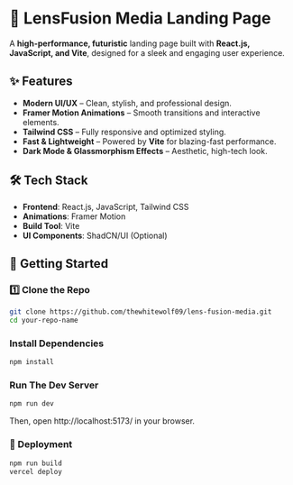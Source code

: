 # 🚀 LensFusion Media Landing Page  

A **high-performance, futuristic** landing page built with **React.js, JavaScript, and Vite**, designed for a sleek and engaging user experience.  

## ✨ Features  
- **Modern UI/UX** – Clean, stylish, and professional design.  
- **Framer Motion Animations** – Smooth transitions and interactive elements.  
- **Tailwind CSS** – Fully responsive and optimized styling.  
- **Fast & Lightweight** – Powered by **Vite** for blazing-fast performance.  
- **Dark Mode & Glassmorphism Effects** – Aesthetic, high-tech look.  

## 🛠 Tech Stack  
- **Frontend**: React.js, JavaScript, Tailwind CSS  
- **Animations**: Framer Motion  
- **Build Tool**: Vite  
- **UI Components**: ShadCN/UI (Optional)  

## 🚀 Getting Started  

### 1️⃣ Clone the Repo  
```sh
git clone https://github.com/thewhitewolf09/lens-fusion-media.git 
cd your-repo-name
```

### Install Dependencies

```sh
npm install
```

### Run The Dev Server

```sh
npm run dev
```
Then, open http://localhost:5173/ in your browser.

### 🌟 Deployment

```sh
npm run build  
vercel deploy
```

